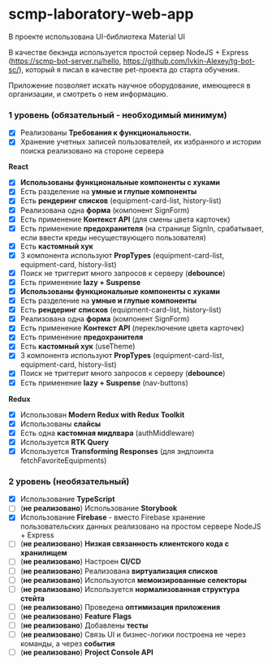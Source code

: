 # scmp-laboratory-web-app

В проекте использована UI-библиотека Material UI

В качестве бекэнда используется простой сервер NodeJS + Express (https://scmp-bot-server.ru/hello, https://github.com/Ivkin-Alexey/tg-bot-sc/), который я писал в качестве pet-проекта до старта обучения.

Приложение позволяет искать научное оборудование, имеющееся в организации, и смотреть о нем информацию.

### **1 уровень (обязательный - необходимый минимум)**

- [x] Реализованы **Требования к функциональности.**
- [x] Хранение учетных записей пользователей, их избранного и истории поиска реализовано на стороне сервера

**React**

- [x] **Использованы функциональные компоненты c хуками**
- [x] Есть разделение на **умные и глупые компоненты**
- [x] Есть **рендеринг списков** (equipment-card-list, history-list)
- [x] Реализована одна **форма** (компонент SignForm)
- [x] Есть применение **Контекст API** (для смены цвета карточек)
- [x] Есть применение **предохранителя** (на странице SignIn, срабатывает, если ввести креды несуществующего пользователя)
- [x] Есть **кастомный хук**
- [x] 3 компонента используют **PropTypes** (equipment-card-list, equipment-card, history-list)
- [x] Поиск не триггерит много запросов к серверу (**debounce**)
- [x] Есть применение **lazy + Suspense**
- [x]  **Использованы функциональные компоненты c хуками**
- [x]  Есть разделение на **умные и глупые компоненты**
- [x]  Есть **рендеринг списков** (equipment-card-list, history-list)
- [x]  Реализована одна **форма** (компонент SignForm)
- [x]  Есть применение **Контекст API** (переключение цвета карточек)
- [x]  Есть применение **предохранителя**
- [x]  Есть **кастомный хук** (useTheme)
- [x]  3 компонента используют **PropTypes** (equipment-card-list, equipment-card, history-list)
- [x]  Поиск не триггерит много запросов к серверу (**debounce**)
- [x]  Есть применение **lazy + Suspense** (nav-buttons)

**Redux**

- [x] Использован **Modern Redux with Redux Toolkit**
- [x] Использованы **слайсы**
- [x] Есть одна **кастомная мидлвара** (authMiddleware)
- [x] Используется **RTK Query**
- [x] Используется **Transforming Responses** (для эндпоинта fetchFavoriteEquipments)

### **2 уровень (необязательный)**

- [x] Использование **TypeScript**
- [ ] (**не реализовано**) Использование **Storybook**
- [x] Использование **Firebase** - вместо Firebase хранение пользовательских данных реализовано на простом сервере NodeJS + Express
- [ ] (**не реализовано**) **Низкая связанность клиентского кода с хранилищем**
- [ ] (**не реализовано**) Настроен **CI/CD**
- [ ] (**не реализовано**) Реализована **виртуализация списков**
- [ ] (**не реализовано**) Используются **мемоизированные селекторы**
- [ ] (**не реализовано**) Используется **нормализованная структура стейта**
- [ ] (**не реализовано**) Проведена **оптимизация приложения**
- [ ] (**не реализовано**) **Feature Flags**
- [ ] (**не реализовано**) Добавлены **тесты**
- [ ] (**не реализовано**) Связь UI и бизнес-логики построена не через команды, а через **события**
- [ ] (**не реализовано**) **Project Console API**
